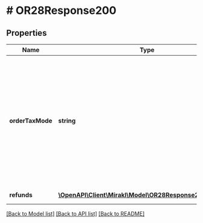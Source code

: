# # OR28Response200

## Properties

Name | Type | Description | Notes
------------ | ------------- | ------------- | -------------
**orderTaxMode** | **string** | Please note: In case there is no tax, the prices will show the same amount in TAX_EXCLUDED and TAX_INCLUDED mode. The tax mode is only useful if taxes are specified in the refund.&lt;br&gt;Possible values: &lt;ul&gt;&lt;li&gt;&lt;code&gt;TAX_EXCLUDED&lt;/code&gt;: the price fields (amount, shipping amount) are expressed without tax (taxes should be added to these prices in order to get the full amount including taxes).&lt;/li&gt;&lt;li&gt;&lt;code&gt;TAX_INCLUDED&lt;/code&gt;: the price fields include the tax amount. &lt;/li&gt;&lt;/ul&gt; | [optional]
**refunds** | [**\OpenAPI\Client\Mirakl\Model\OR28Response200Refunds[]**](OR28Response200Refunds.md) | List of representations of created refunds | [optional]

[[Back to Model list]](../../README.md#models) [[Back to API list]](../../README.md#endpoints) [[Back to README]](../../README.md)
